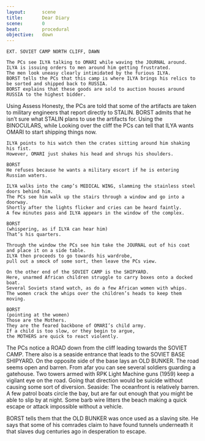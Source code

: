 ```yaml
---
layout:      scene
title:       Dear Diary
scene:       0
beat:        procedural
objective:   down
---
```



~~~
EXT. SOVIET CAMP NORTH CLIFF, DAWN

The PCs see ILYA talking to OMARI while waving the JOURNAL around.
ILYA is issuing orders to men around him getting frustrated.
The men look uneasy clearly intimidated by the furious ILYA.
BORST tells the PCs that this camp is where ILYA brings his relics to be sorted and shipped back to RUSSIA.
BORST explains that these goods are sold to auction houses around RUSSIA to the highest bidder.
~~~


Using Assess Honesty, the PCs are told that some of the artifacts are taken to military engineers that report directly to STALIN.
BORST admits that he isn’t sure what STALIN plans to use the artifacts for.
Using the BINOCULARS, while Looking over the cliff the PCs can tell that ILYA wants OMARI to start shipping things now.

~~~
ILYA points to his watch then the crates sitting around him shaking his fist.
However, OMARI just shakes his head and shrugs his shoulders.

BORST
He refuses because he wants a military escort if he is entering Russian waters.

ILYA walks into the camp’s MEDICAL WING, slamming the stainless steel doors behind him.
The PCs see him walk up the stairs through a window and go into a doorway.
Shortly after the lights flicker and cries can be heard faintly.
A few minutes pass and ILYA appears in the window of the complex.

BORST
(whispering, as if ILYA can hear him)
That’s his quarters.

Through the window the PCs see him take the JOURNAL out of his coat and place it on a side table.
ILYA then proceeds to go towards his wardrobe,
pull out a smock of some sort, then leave the PCs view.

On the other end of the SOVIET CAMP is the SHIPYARD.
Here, unarmed African children struggle to carry boxes onto a docked boat.
Several Soviets stand watch, as do a few African women with whips.
The women crack the whips over the children’s heads to keep them moving.

BORST
(pointing at the women)
Those are the Mothers.
They are the feared backbone of OMARI’s child army.
If a child is too slow, or they begin to argue,
the MOTHERS are quick to react violently.
~~~

The PCs notice a ROAD down from the cliff leading towards the SOVIET CAMP.
There also is a seaside entrance that leads to the SOVIET BASE SHIPYARD.
On the opposite side of the base lays an OLD BUNKER.
The road seems open and barren.
From afar you can see several soldiers guarding a gatehouse.
Two towers armed with RPK Light Machine guns (1959) keep a vigilant eye on the road.
Going that direction would be suicide without causing some sort of diversion.
Seaside: The oceanfront is relatively barren.
A few patrol boats circle the bay, but are far out enough that you might be able to slip by at night.
Some barb wire litters the beach making a quick escape or attack impossible without a vehicle.

BORST tells them that the OLD BUNKER was once used as a slaving site.
He says that some of his comrades claim to have found tunnels underneath it that slaves dug centuries ago in desperation to escape.
















